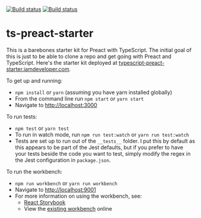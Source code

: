 [![Build status](https://ci.appveyor.com/api/projects/status/bxe1t656us4dp5dd?svg=true)](https://ci.appveyor.com/project/nickytonline/ts-preact-starter)
[![Build status](https://img.shields.io/travis/nickytonline/ts-preact-starter.svg)](https://travis-ci.org/nickytonline/ts-preact-starter)


ts-preact-starter
================

This is a barebones starter kit for Preact with TypeScript. The initial goal of this is just to be able to clone a repo and get going with Preact and TypeScript.
Here's the starter kit deployed at [typescript-preact-starter.iamdeveloper.com](https://typescript-preact-starter.iamdeveloper.com).

To get up and running:
* `npm install` or `yarn` (assuming you have yarn installed globally)
* From the command line run `npm start` or `yarn start`
* Navigate to [http://localhost:3000](http://localhost:3000)

To run tests:
* `npm test` or `yarn test`
* To run in watch mode, run `npm run test:watch` or `yarn run test:watch`
* Tests are set up to run out of the `__tests__` folder. I put this by default as this appears to be part of the Jest defaults, but if you prefer to have your tests beside the code you want to test, simply modify the regex in the Jest configuration in `package.json`.

To run the workbench:
* `npm run workbench` or `yarn run workbench`
* Navigate to [http://localhost:9001](http://localhost:9001)
* For more information on using the workbench, see:
  * [React Storybook](https://github.com/storybooks/react-storybook)
  * View the [existing workbench](https://b4e17b84-5d2d-4b87-a20a-4a0c87ccd537.sbook.io) online